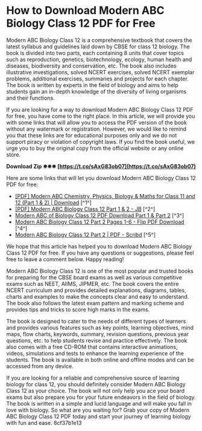 # How to Download Modern ABC Biology Class 12 PDF for Free
 
Modern ABC Biology Class 12 is a comprehensive textbook that covers the latest syllabus and guidelines laid down by CBSE for class 12 biology. The book is divided into two parts, each containing 8 units that cover topics such as reproduction, genetics, biotechnology, ecology, human health and diseases, biodiversity and conservation, etc. The book also includes illustrative investigations, solved NCERT exercises, solved NCERT exemplar problems, additional exercises, summaries and projects for each chapter. The book is written by experts in the field of biology and aims to help students gain an in-depth knowledge of the diversity of living organisms and their functions.
 
If you are looking for a way to download Modern ABC Biology Class 12 PDF for free, you have come to the right place. In this article, we will provide you with some links that will allow you to access the PDF version of the book without any watermark or registration. However, we would like to remind you that these links are for educational purposes only and we do not support piracy or violation of copyright laws. If you find the book useful, we urge you to buy the original copy from the official website or any online store.
 
**Download Zip ✵✵✵ [https://t.co/sAxG83ob07](https://t.co/sAxG83ob07)**


 
Here are some links that will let you download Modern ABC Biology Class 12 PDF for free:
 
- [\[PDF\] Modern ABC Chemistry, Physics, Biology & Maths for Class 11 and 12 (Part 1 & 2) | Download](https://www.jeebooks.in/2020/12/modern-abc-class-11-chemistry.html) [^1^]
- [\[PDF\] Modern ABC Biology Class 12 Part 1 & 2 - JB](https://www.jeebytes.xyz/pdf-modern-abc-biology-class-12-part-1-2/) [^2^]
- [Modern ABC of Biology Class 12 PDF Download Part 1 & Part 2](https://khansirnotes.in/modern-abc-of-biology-class-12-pdf-download/) [^3^]
- [Modern ABC Biology Class 12 Part 2 Pages 1-6 - Flip PDF Download](https://fliphtml5.com/rejyk/ltfe/basic) [^4^]
- [Modern ABC Biology Class 12 Part 2 | PDF - Scribd](https://www.scribd.com/document/538536557/Modern-ABC-Biology-Class-12-Part-2) [^5^]

We hope that this article has helped you to download Modern ABC Biology Class 12 PDF for free. If you have any questions or suggestions, please feel free to leave a comment below. Happy reading!
  
Modern ABC Biology Class 12 is one of the most popular and trusted books for preparing for the CBSE board exams as well as various competitive exams such as NEET, AIIMS, JIPMER, etc. The book covers the entire NCERT curriculum and provides detailed explanations, diagrams, tables, charts and examples to make the concepts clear and easy to understand. The book also follows the latest exam pattern and marking scheme and provides tips and tricks to score high marks in the exams.
 
The book is designed to cater to the needs of different types of learners and provides various features such as key points, learning objectives, mind maps, flow charts, keywords, summary, revision questions, previous year questions, etc. to help students revise and practice effectively. The book also comes with a free CD-ROM that contains interactive animations, videos, simulations and tests to enhance the learning experience of the students. The book is available in both online and offline modes and can be accessed from any device.
 
If you are looking for a reliable and comprehensive source of learning biology for class 12, you should definitely consider Modern ABC Biology Class 12 as your choice. The book will not only help you ace your board exams but also prepare you for your future endeavors in the field of biology. The book is written in a simple and lucid language and will make you fall in love with biology. So what are you waiting for? Grab your copy of Modern ABC Biology Class 12 PDF today and start your journey of learning biology with fun and ease.
 8cf37b1e13
 
